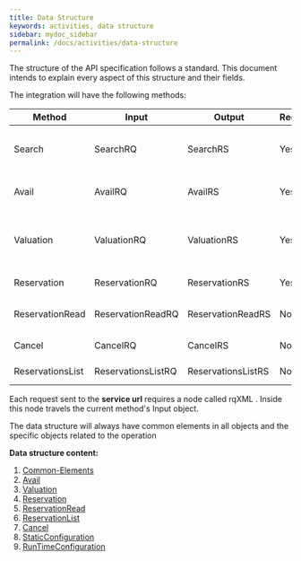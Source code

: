 ```yaml
---
title: Data Structure
keywords: activities, data structure
sidebar: mydoc_sidebar
permalink: /docs/activities/data-structure
---
```


The structure of the API specification follows a standard. This document
intends to explain every aspect of this structure and their fields.

The integration will have the following methods:



| **Method**		| **Input**		| **Output**		| **Required**	| **Description**		|
| --------------------- | --------------------- | --------------------- | ------------- | ----------------------------- |
| Search    		| SearchRQ   		| SearchRS   		| Yes  		| Gets destinations and events available |
| Avail     		| AvailRQ    		| AvailRS    		| Yes  		| Makes an availability call	|
| Valuation 		| ValuationRQ		| ValuationRS		| Yes  		| Makes a valuation for refresh ticket price (pre-book) |
| Reservation		| ReservationRQ		| ReservationRS		| Yes  		| Makes a booking		|
| ReservationRead	| ReservationReadRQ	| ReservationReadRS	| No    	| Information about one reservation |
| Cancel    		| CancelRQ   		| CancelRS   		| No   		| Cancel a reservation		|
| ReservationsList	| ReservationsListRQ	| ReservationsListRS	| No   		| List of Reservations		|
                       


Each request sent to the **service url** requires a node called rqXML .
Inside this node travels the current method's Input object.

The data structure will always have common elements in all objects and
the specific objects related to the operation



**Data structure content:**

1. [Common-Elements](/docs/activities/DSF/common-elements)
2. [Avail](/docs/activities/DSF/avail)
3. [Valuation](/docs/activities/DSF/valuation)
4. [Reservation](/docs/activities/DSF/reservation)
5. [ReservationRead](/docs/activities/DSF/reservation-read)
6. [ReservationList](/docs/activities/DSF/reservation-list)
7. [Cancel](/docs/activities/DSF/cancel)
8. [StaticConfiguration](/docs/activities/DSF/static-configuration)
9. [RunTimeConfiguration](/docs/activities/DSF/runtimeconfiguration)



